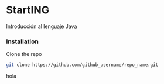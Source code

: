 # StartING
Introducción al lenguaje Java

### Installation
Clone the repo
   ```sh
   git clone https://github.com/github_username/repo_name.git
   ```
   
   hola